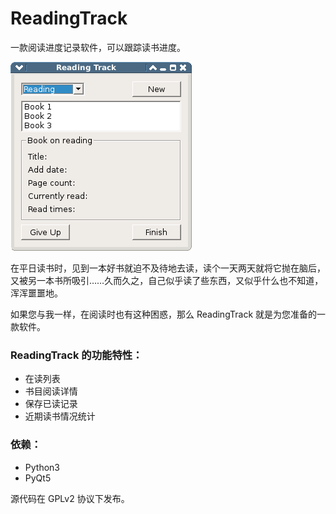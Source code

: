 ReadingTrack
============

一款阅读进度记录软件，可以跟踪读书进度。

![screenshot](https://raw.githubusercontent.com/maxiee/ReadingTrack/master/screenshot.png "screenshot")

在平日读书时，见到一本好书就迫不及待地去读，读个一天两天就将它抛在脑后，又被另一本书所吸引……久而久之，自己似乎读了些东西，又似乎什么也不知道，浑浑噩噩地。

如果您与我一样，在阅读时也有这种困惑，那么 ReadingTrack 就是为您准备的一款软件。

### ReadingTrack 的功能特性：

- 在读列表
- 书目阅读详情
- 保存已读记录
- 近期读书情况统计

### 依赖：
- Python3
- PyQt5

源代码在 GPLv2 协议下发布。
